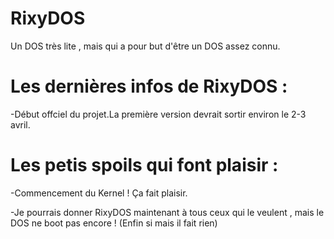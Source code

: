 # RixyDOS
Un DOS très lite , mais qui a pour but d'être un DOS assez connu.

# Les dernières infos de RixyDOS :
-Début offciel du projet.La première version devrait sortir environ le 2-3 avril.

# Les petis spoils qui font plaisir :
-Commencement du Kernel ! Ça fait plaisir.

-Je pourrais donner RixyDOS maintenant à tous ceux qui le veulent , mais le DOS ne boot pas encore ! (Enfin si mais il fait rien)
